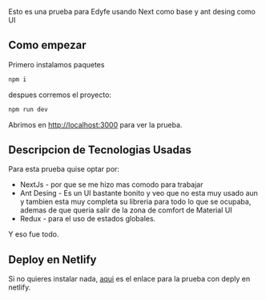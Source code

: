 Esto es una prueba para Edyfe usando Next como base y ant desing como UI

## Como empezar

Primero instalamos paquetes
```bash
npm i 
```
despues corremos el proyecto:

```bash
npm run dev
```

Abrimos en [http://localhost:3000](http://localhost:3000) para ver la prueba.


## Descripcion de Tecnologias Usadas

Para esta prueba quise optar por:

- NextJs - por que se me hizo mas comodo para trabajar 
- Ant Desing - Es un UI bastante bonito y veo que no esta muy usado aun y tambien esta muy completa su libreria para todo lo que se ocupaba, ademas de que queria salir de la zona de comfort de Material UI
- Redux -  para el uso de estados globales.

Y eso fue todo.

## Deploy en Netlify

Si no quieres instalar nada, [aqui]([https://pruebaedyfe.netlify.app/](https://pruebaefyde.netlify.app/)) es el enlace para la prueba con deply en netlify.
